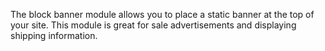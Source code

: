 The block banner module allows you to place a static banner at the top of your site. This module is great for sale advertisements and displaying shipping information.